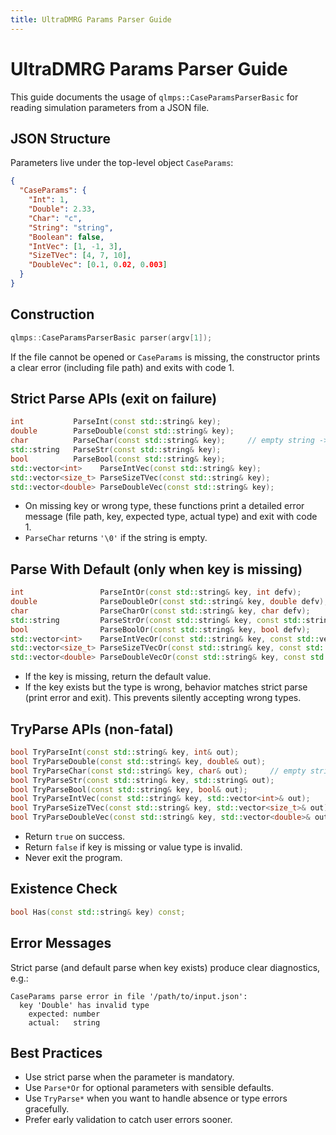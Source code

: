 ```yaml
---
title: UltraDMRG Params Parser Guide
---
```


# UltraDMRG Params Parser Guide

This guide documents the usage of `qlmps::CaseParamsParserBasic` for reading
simulation parameters from a JSON file.

## JSON Structure

Parameters live under the top-level object `CaseParams`:

```json
{
  "CaseParams": {
    "Int": 1,
    "Double": 2.33,
    "Char": "c",
    "String": "string",
    "Boolean": false,
    "IntVec": [1, -1, 3],
    "SizeTVec": [4, 7, 10],
    "DoubleVec": [0.1, 0.02, 0.003]
  }
}
```

## Construction

```cpp
qlmps::CaseParamsParserBasic parser(argv[1]);
```

If the file cannot be opened or `CaseParams` is missing, the constructor prints a
clear error (including file path) and exits with code 1.

## Strict Parse APIs (exit on failure)

```cpp
int           ParseInt(const std::string& key);
double        ParseDouble(const std::string& key);
char          ParseChar(const std::string& key);     // empty string -> '\0'
std::string   ParseStr(const std::string& key);
bool          ParseBool(const std::string& key);
std::vector<int>    ParseIntVec(const std::string& key);
std::vector<size_t> ParseSizeTVec(const std::string& key);
std::vector<double> ParseDoubleVec(const std::string& key);
```

- On missing key or wrong type, these functions print a detailed error message
  (file path, key, expected type, actual type) and exit with code 1.
- `ParseChar` returns `'\0'` if the string is empty.

## Parse With Default (only when key is missing)

```cpp
int                 ParseIntOr(const std::string& key, int defv);
double              ParseDoubleOr(const std::string& key, double defv);
char                ParseCharOr(const std::string& key, char defv);
std::string         ParseStrOr(const std::string& key, const std::string& defv);
bool                ParseBoolOr(const std::string& key, bool defv);
std::vector<int>    ParseIntVecOr(const std::string& key, const std::vector<int>& defv);
std::vector<size_t> ParseSizeTVecOr(const std::string& key, const std::vector<size_t>& defv);
std::vector<double> ParseDoubleVecOr(const std::string& key, const std::vector<double>& defv);
```

- If the key is missing, return the default value.
- If the key exists but the type is wrong, behavior matches strict parse (print
  error and exit). This prevents silently accepting wrong types.

## TryParse APIs (non-fatal)

```cpp
bool TryParseInt(const std::string& key, int& out);
bool TryParseDouble(const std::string& key, double& out);
bool TryParseChar(const std::string& key, char& out);     // empty string -> out='\0'
bool TryParseStr(const std::string& key, std::string& out);
bool TryParseBool(const std::string& key, bool& out);
bool TryParseIntVec(const std::string& key, std::vector<int>& out);
bool TryParseSizeTVec(const std::string& key, std::vector<size_t>& out);
bool TryParseDoubleVec(const std::string& key, std::vector<double>& out);
```

- Return `true` on success.
- Return `false` if key is missing or value type is invalid.
- Never exit the program.

## Existence Check

```cpp
bool Has(const std::string& key) const;
```

## Error Messages

Strict parse (and default parse when key exists) produce clear diagnostics, e.g.:

```
CaseParams parse error in file '/path/to/input.json':
  key 'Double' has invalid type
    expected: number
    actual:   string
```

## Best Practices

- Use strict parse when the parameter is mandatory.
- Use `Parse*Or` for optional parameters with sensible defaults.
- Use `TryParse*` when you want to handle absence or type errors gracefully.
- Prefer early validation to catch user errors sooner.


